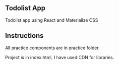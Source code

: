 ## Todolist App

Todolist app using React and Materialize CSS

## Instructions

All practice components are in practice folder.

Project is in index.html, I have used CDN for libraries.
